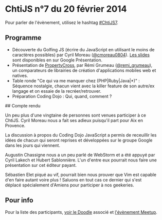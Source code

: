 <!--VarStream
title=ChtiJS #7
description=Découvrez le contenu du ChtiJS n°7 avec les présentations de \
Cyril Moreau et Rémi Grumeau.
published=2014-02-20 19:00:00
keywords.+=GolfJS
keywords.+=Frameworks
keywords.+=CondingDojo
lang=fr
location=FR
-->

# ChtiJS n°7 du 20 février 2014

Pour parler de l'évènement, utilisez le hashtag
 [#ChtiJS7](https://twitter.com/search?q=%23ChtiJS7&src=hash).

## Programme

* Découverte du Golfing JS (écrire du JavaScript en utilisant le moins de caractères
 possibles) par Cyril Moreau ([@cmoreau0804](https://twitter.com/cmoreau0804)).
 [Les slides](https://docs.google.com/presentation/d/1UyoIvwwFtVIdrOzmhzzSe1zcVB_fpAO63mhQ2ZGDdVU/edit?pli=1#slide=id.p)
 sont disponibles en sur Google Présentation.
* Présentation de [PropertyCross](http://propertycross.com/), par Rémi Grumeau
 ([@remi_grumeau](https://twitter.com/remi_grumeau)), un comparateurs de
 librairies de création d'applications mobiles web et natives.
* Table ronde "Ce qui va me manquer chez (PHP|Ruby|Java|*)" : Séquence
 nostalgie, chacun vient avec la killer feature de son autre/ex langage et on
 essaie de la recréer/retrouver.
* Préparation Coding Dojo : Qui, quand, comment ?

## Compte rendu

Un peu plus d'une vingtaine de personnes sont venues participer à ce ChtiJS.
Cyril Moreau nous a fait ses adieux puisqu'il part pour Aix en Provence.

La discussion à propos du Coding Dojo JavaScript a permis de receuillir les
 idées de chacun qui seront reprises et développées sur le groupe Google dans
 les jours qui viennent.

Augustin Chassigne nous a un peu parlé de WebStorm et a été appuyé par Cyril
 Lakech et Hubert Sablonnière. L'un d'entre eux pourrait nous faire une
 présentation sur cet éditeur payant.

Sébastien Elet piqué au vif, pourrait bien nous prouver que Vim est capable d'en
 faire autant voire plus ! Saluons en tout cas ce dernier qui s'est déplacé
 spécialement d'Amiens pour participer à nos geekeries.

## Pour info

Pour la liste des participants,
 [voir le Doodle](http://doodle.com/nvba6w2a348ki24i) associé et
 [l'évènement Meetup](http://www.meetup.com/FranceJS/events/164618722/).


